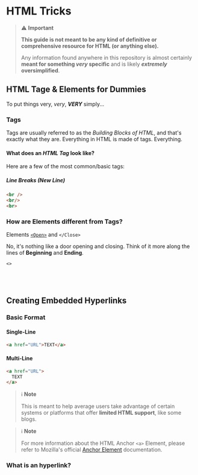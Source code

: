 # HTML Tricks

> ⚠️ __Important__
> 
> __This guide is not meant to be any kind of definitive or comprehensive resource for HTML (or anything else).__
>
> Any information found anywhere in this repository is almost certainly __meant for something *very* specific__ and is likely __*extremely* oversimplified__.

## HTML Tage & Elements for Dummies

To put things very, *very*, __*VERY*__ simply...


### Tags

Tags are usually referred to as the *Building Blocks of HTML*, and that's exactly what they are. Everything in HTML is made of tags. Everything.


#### What does an *HTML Tag* look like?

Here are a few of the most common/basic tags:

##### Line Breaks (New Line)
```html
<br />
<br/>
<br>
```



### How are Elements different from Tags?

Elements [`<Open>`](https://) and `</Close>`



No, it's nothing like a door opening and closing. Think of it more along the lines of __Beginning__ and __Ending__.

`<>`

<br /><br />

## Creating Embedded Hyperlinks

### Basic Format

#### Single-Line
```html
<a href="URL">TEXT</a>
```

#### Multi-Line
```html
<a href="URL">
  TEXT
</a>
```




> ℹ️ __Note__
>
> This is meant to help average users take advantage of certain systems or platforms that offer **limited HTML support**, like some blogs.

> ℹ️ __Note__
>
> For more information about the HTML Anchor `<a>` Element, please refer to Mozilla's official [Anchor Element](https://developer.mozilla.org/en-US/docs/Web/HTML/Element/a) documentation.






### What is an hyperlink?









